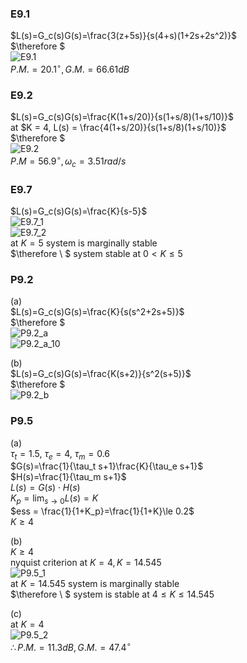 ### E9.1  
$L(s)=G_c(s)G(s)=\frac{3(z+5s)}{s(4+s)(1+2s+2s^2)}$  
$\therefore $  
![E9.1](https://github.com/user-attachments/assets/fd7eda6e-6426-491e-8d8c-c2cebe1e8db0)  
$P.M. = 20.1^\circ, G.M. = 66.61 dB$  


### E9.2  
$L(s)=G_c(s)G(s)=\frac{K(1+s/20)}{s(1+s/8)(1+s/10)}$  
at $K = 4, L(s) = \frac{4(1+s/20)}{s(1+s/8)(1+s/10)}$  
$\therefore $  
![E9.2](https://github.com/user-attachments/assets/07134f9f-5039-42a8-8c13-09076878b0c0)  
$P.M = 56.9^\circ, \omega_c = 3.51  rad/s$  


### E9.7  
$L(s)=G_c(s)G(s)=\frac{K}{s-5}$  
![E9.7_1](https://github.com/user-attachments/assets/f58f0695-52c9-4fcc-846a-7207af870bc5)  
![E9.7_2](https://github.com/user-attachments/assets/88e8ef1f-c97a-4841-bd66-7abcfbe5375c)  
at $K = 5$ system is marginally stable  
$\therefore \ $ system stable at $0 < K \le 5$  


### P9.2  
(a)  
$L(s)=G_c(s)G(s)=\frac{K}{s(s^2+2s+5)}$  
$\therefore $  
![P9.2_a](https://github.com/user-attachments/assets/351cda01-cb7c-471a-a866-2c504f45970a)  
![P9.2_a_10](https://github.com/user-attachments/assets/395a82a3-cd36-4744-bf2f-0113f6c6f9a3)  


(b)  
$L(s)=G_c(s)G(s)=\frac{K(s+2)}{s^2(s+5)}$  
$\therefore $  
![P9.2_b](https://github.com/user-attachments/assets/bcbe51e5-d153-441c-8fb8-7f3af8363cfc)  



### P9.5  
(a)  
$\tau_t = 1.5, \ \tau_e = 4, \ \tau_m = 0.6$  
$G(s)=\frac{1}{\tau_t s+1}\frac{K}{\tau_e s+1}$  
$H(s)=\frac{1}{\tau_m s+1}$  
$L(s)=G(s) \cdot H(s)$  
$K_p = \lim_{s \to 0}L(s) = K$  
$ess = \frac{1}{1+K_p}=\frac{1}{1+K}\le 0.2$  
$K \ge 4$  

(b)  
$K \ge 4$  
nyquist criterion at $K = 4, K = 14.545$  
![P9.5_1](https://github.com/user-attachments/assets/23a610d9-23df-4b9d-b2cf-3272a7b3d499)  
at $K=14.545$ system is marginally stable  
$\therefore \ $ system is stable at $4 \le K \le 14.545$  

(c)  
at $K=4$  
![P9.5_2](https://github.com/user-attachments/assets/9f7036d0-21eb-48cb-a163-cbc969b0caf5)  
$\therefore P.M.= 11.3dB, G.M. = 47.4^\circ$  
